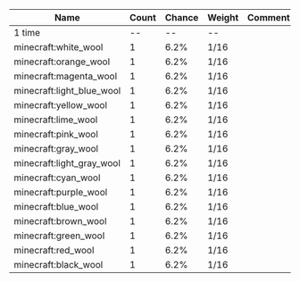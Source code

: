| Name                      | Count | Chance | Weight | Comment |
| ------------------------- | ----- | ------ | ------ | ------- |
| 1 time                    |    -- |     -- |     -- |         |
| minecraft:white_wool      |     1 |   6.2% |   1/16 |         |
| minecraft:orange_wool     |     1 |   6.2% |   1/16 |         |
| minecraft:magenta_wool    |     1 |   6.2% |   1/16 |         |
| minecraft:light_blue_wool |     1 |   6.2% |   1/16 |         |
| minecraft:yellow_wool     |     1 |   6.2% |   1/16 |         |
| minecraft:lime_wool       |     1 |   6.2% |   1/16 |         |
| minecraft:pink_wool       |     1 |   6.2% |   1/16 |         |
| minecraft:gray_wool       |     1 |   6.2% |   1/16 |         |
| minecraft:light_gray_wool |     1 |   6.2% |   1/16 |         |
| minecraft:cyan_wool       |     1 |   6.2% |   1/16 |         |
| minecraft:purple_wool     |     1 |   6.2% |   1/16 |         |
| minecraft:blue_wool       |     1 |   6.2% |   1/16 |         |
| minecraft:brown_wool      |     1 |   6.2% |   1/16 |         |
| minecraft:green_wool      |     1 |   6.2% |   1/16 |         |
| minecraft:red_wool        |     1 |   6.2% |   1/16 |         |
| minecraft:black_wool      |     1 |   6.2% |   1/16 |         |
